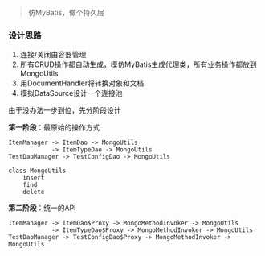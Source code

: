 > 仿MyBatis，做个持久层

### 设计思路
1. 连接/关闭由容器管理
2. 所有CRUD操作都自动生成，模仿MyBatis生成代理类，所有业务操作都放到MongoUtils
3. 用DocumentHandler将转换对象和文档
4. 模拟DataSource设计一个连接池

由于没办法一步到位，先分阶段设计

**第一阶段**：最原始的操作方式
```
ItemManager -> ItemDao -> MongoUtils
            -> ItemTypeDao -> MongoUtils
TestDaoManager -> TestConfigDao -> MongoUtils

class MongoUtils
    insert
    find
    delete
```

**第二阶段**：统一的API
```
ItemManager -> ItemDao$Proxy -> MongoMethodInvoker -> MongoUtils
            -> ItemTypeDao$Proxy -> MongoMethodInvoker -> MongoUtils
TestDaoManager -> TestConfigDao$Proxy -> MongoMethodInvoker -> MongoUtils
```
